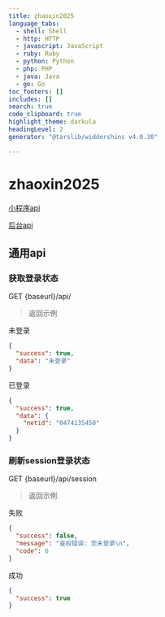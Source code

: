 ```yaml
---
title: zhaoxin2025
language_tabs:
  - shell: Shell
  - http: HTTP
  - javascript: JavaScript
  - ruby: Ruby
  - python: Python
  - php: PHP
  - java: Java
  - go: Go
toc_footers: []
includes: []
search: true
code_clipboard: true
highlight_theme: darkula
headingLevel: 2
generator: "@tarslib/widdershins v4.0.30"

---
```


# zhaoxin2025

[小程序api]()

[后台api]()

## 通用api

### 获取登录状态

GET {baseurl}/api/

> 返回示例

未登录
```json
{
  "success": true,
  "data": "未登录"
}
```

已登录
```json
{
  "success": true,
  "data": {
    "netid": "0474135450"
  }
}
```

### 刷新session登录状态

GET {baseurl}/api/session

> 返回示例

失败
```json
{
  "success": false,
  "message": "鉴权错误: 您未登录\n",
  "code": 6
}
```

成功
```json
{
  "success": true
}
```
